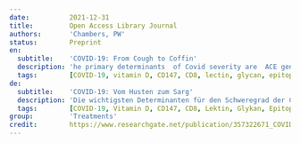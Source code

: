 ```yaml
---
date:          2021-12-31
title:         Open Access Library Journal
authors:       'Chambers, PW'
status:        Preprint
en:
  subtitle:    'COVID-19: From Cough to Coffin'
  description: 'he primary determinants  of Covid severity are  ACE genotype, the  falciparum antigen  (CD147),  and  vitamin  D  status.  Specifically  the  I  (insertion)  and  D (deletion) alleles, ACE polymorphisms, determine the balance between the RAS (Renin  Angiotensin  System)  and  the  KKS  (Kallikrein  Kinin  System)  in  the response to SARS CoV2 (SARS2). CD147, the falciparum antigen, mediates the damage.  Vitamin  D  modulates  the  immune  response.  The  RAS  and  KKS connect  Covid-19  to  Kawasaki’s  Disease  (KD)  and  Toxic  Shock  Syndrome (TSS). Covid  19 pathogenesis is embroiled  in a nature  versus nurture debate, as it seems to target people of color, unless you live in sub Saharan Africa. There are  only  three  plausible  explanations  for  the  latter  and  they  have  all  been selectively ignored/suppressed by mainstream medicine. This article speaks to the genotypic nature of Covid-19. Angiotensin II, bradykinin, ACE2, ACE and its two  polymorphic  alleles  play  vital roles.  They  predict disease  severity.  They portend the ARDS variants. They  portend extra pulmonary disease or not. The heavily glycosylated  CD147  epitope on the  spike protein S is  key. It has  been dismissed  as  non-existent  by  flawed  studies.  Yet  its  interaction  with  CD147 receptors  on  erythrocytes  and  T  lymphocytes  cannot  be  denied  and  is  at  the heart of the myocarditis conundrum. Using this key, multiple dots are connected  and  a  red  alert  issued,  whether  Covid19  or  vaccine  related.  These  include thrombosis, immune deficit, cancer progression, autoimmune disease, and ADE (Antibody Dependent Enhancement) for those at risk. In susceptible vaccinees its  deleterious  effects  are  accelerated.  Assessment  of  this  and  preventative approaches are explored.'
  tags:        [COVID-19, vitamin D, CD147, CD8, lectin, glycan, epitope, angioedema]
de:
  subtitle:    'COVID-19: Vom Husten zum Sarg'
  description: 'Die wichtigsten Determinanten für den Schweregrad der Covidose sind der ACE-Genotyp, das Falciparum-Antigen (CD147) und der Vitamin-D-Status.  Insbesondere die I- (Insertion) und D-Allele (Deletion), ACE-Polymorphismen, bestimmen das Gleichgewicht zwischen dem RAS (Renin-Angiotensin-System) und dem KKS (Kallikrein-Kinin-System) bei der Reaktion auf SARS CoV2 (SARS2). CD147, das Falciparum-Antigen, vermittelt den Schaden.  Vitamin D moduliert die Immunantwort.  Das RAS und das KKS stellen eine Verbindung zwischen Covid-19 und der Kawasaki-Krankheit (KD) und dem Toxischen Schocksyndrom (TSS) her. Die Pathogenese von Covid 19 ist Gegenstand einer Debatte über Veranlagung und Vererbung, da es offenbar vor allem farbige Menschen betrifft, es sei denn, sie leben in Afrika südlich der Sahara. Für Letzteres gibt es nur drei plausible Erklärungen, die alle von der Schulmedizin selektiv ignoriert/unterdrückt werden. Dieser Artikel befasst sich mit der genotypischen Natur von Covid-19. Angiotensin II, Bradykinin, ACE2, ACE und seine beiden polymorphen Allele spielen eine wichtige Rolle.  Sie sagen den Schweregrad der Erkrankung voraus.  Sie sagen die ARDS-Varianten voraus. Sie deuten auf eine zusätzliche Lungenerkrankung hin oder nicht. Das stark glykosylierte CD147-Epitop auf dem Spike-Protein S ist der Schlüssel. Es wurde in mangelhaften Studien als nicht existent abgetan.  Seine Interaktion mit CD147-Rezeptoren auf Erythrozyten und T-Lymphozyten kann jedoch nicht geleugnet werden und ist der Kern des Myokarditis-Rätsels. Mit Hilfe dieses Schlüssels lassen sich mehrere Punkte miteinander verbinden, und es wird ein roter Alarm ausgelöst, unabhängig davon, ob es sich um Covid19 oder einen Impfstoff handelt.  Dazu gehören Thrombose, Immunschwäche, Krebsentwicklung, Autoimmunerkrankungen und ADE (Antibody Dependent Enhancement) bei Risikopersonen. Bei empfänglichen Geimpften werden die schädlichen Auswirkungen beschleunigt.  Die Bewertung dieses Phänomens und präventive Ansätze werden untersucht.' 
  tags:        [COVID-19, Vitamin D, CD147, CD8, Lektin, Glykan, Epitope, Angioödem]
group:         'Treatments'
credit:        https://www.researchgate.net/publication/357322671_COVID-19_From_Cough_to_Coffin
---
```


